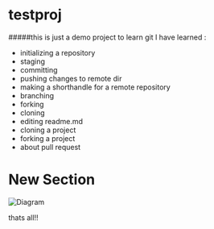 # testproj
#####this is just a demo project to learn git
I have learned :
- initializing a repository
- staging
- committing
- pushing changes to remote dir
- making a shorthandle for a remote repository
- branching
- forking
- cloning
- editing readme.md
- cloning a project
- forking a project
- about pull request
# New Section
![Diagram](https://github.com/sumitoma/testproj/blob/master/Sample%20Diag.svg)

thats all!!
